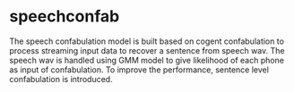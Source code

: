 # speechconfab
The speech confabulation model is built based on cogent confabulation to process streaming input data to recover a sentence from speech wav. The speech wav is handled using GMM model to give likelihood of each phone as input of confabulation. To improve the performance, sentence level confabulation is introduced.
